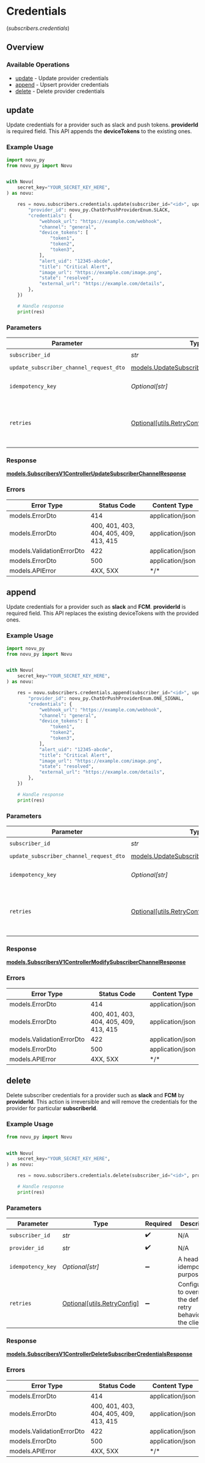 # Credentials
(*subscribers.credentials*)

## Overview

### Available Operations

* [update](#update) - Update provider credentials
* [append](#append) - Upsert provider credentials
* [delete](#delete) - Delete provider credentials

## update

Update credentials for a provider such as slack and push tokens. 
      **providerId** is required field. This API appends the **deviceTokens** to the existing ones.

### Example Usage

```python
import novu_py
from novu_py import Novu


with Novu(
    secret_key="YOUR_SECRET_KEY_HERE",
) as novu:

    res = novu.subscribers.credentials.update(subscriber_id="<id>", update_subscriber_channel_request_dto={
        "provider_id": novu_py.ChatOrPushProviderEnum.SLACK,
        "credentials": {
            "webhook_url": "https://example.com/webhook",
            "channel": "general",
            "device_tokens": [
                "token1",
                "token2",
                "token3",
            ],
            "alert_uid": "12345-abcde",
            "title": "Critical Alert",
            "image_url": "https://example.com/image.png",
            "state": "resolved",
            "external_url": "https://example.com/details",
        },
    })

    # Handle response
    print(res)

```

### Parameters

| Parameter                                                                                     | Type                                                                                          | Required                                                                                      | Description                                                                                   |
| --------------------------------------------------------------------------------------------- | --------------------------------------------------------------------------------------------- | --------------------------------------------------------------------------------------------- | --------------------------------------------------------------------------------------------- |
| `subscriber_id`                                                                               | *str*                                                                                         | :heavy_check_mark:                                                                            | N/A                                                                                           |
| `update_subscriber_channel_request_dto`                                                       | [models.UpdateSubscriberChannelRequestDto](../../models/updatesubscriberchannelrequestdto.md) | :heavy_check_mark:                                                                            | N/A                                                                                           |
| `idempotency_key`                                                                             | *Optional[str]*                                                                               | :heavy_minus_sign:                                                                            | A header for idempotency purposes                                                             |
| `retries`                                                                                     | [Optional[utils.RetryConfig]](../../models/utils/retryconfig.md)                              | :heavy_minus_sign:                                                                            | Configuration to override the default retry behavior of the client.                           |

### Response

**[models.SubscribersV1ControllerUpdateSubscriberChannelResponse](../../models/subscribersv1controllerupdatesubscriberchannelresponse.md)**

### Errors

| Error Type                             | Status Code                            | Content Type                           |
| -------------------------------------- | -------------------------------------- | -------------------------------------- |
| models.ErrorDto                        | 414                                    | application/json                       |
| models.ErrorDto                        | 400, 401, 403, 404, 405, 409, 413, 415 | application/json                       |
| models.ValidationErrorDto              | 422                                    | application/json                       |
| models.ErrorDto                        | 500                                    | application/json                       |
| models.APIError                        | 4XX, 5XX                               | \*/\*                                  |

## append

Update credentials for a provider such as **slack** and **FCM**. 
      **providerId** is required field. This API replaces the existing deviceTokens with the provided ones.

### Example Usage

```python
import novu_py
from novu_py import Novu


with Novu(
    secret_key="YOUR_SECRET_KEY_HERE",
) as novu:

    res = novu.subscribers.credentials.append(subscriber_id="<id>", update_subscriber_channel_request_dto={
        "provider_id": novu_py.ChatOrPushProviderEnum.ONE_SIGNAL,
        "credentials": {
            "webhook_url": "https://example.com/webhook",
            "channel": "general",
            "device_tokens": [
                "token1",
                "token2",
                "token3",
            ],
            "alert_uid": "12345-abcde",
            "title": "Critical Alert",
            "image_url": "https://example.com/image.png",
            "state": "resolved",
            "external_url": "https://example.com/details",
        },
    })

    # Handle response
    print(res)

```

### Parameters

| Parameter                                                                                     | Type                                                                                          | Required                                                                                      | Description                                                                                   |
| --------------------------------------------------------------------------------------------- | --------------------------------------------------------------------------------------------- | --------------------------------------------------------------------------------------------- | --------------------------------------------------------------------------------------------- |
| `subscriber_id`                                                                               | *str*                                                                                         | :heavy_check_mark:                                                                            | N/A                                                                                           |
| `update_subscriber_channel_request_dto`                                                       | [models.UpdateSubscriberChannelRequestDto](../../models/updatesubscriberchannelrequestdto.md) | :heavy_check_mark:                                                                            | N/A                                                                                           |
| `idempotency_key`                                                                             | *Optional[str]*                                                                               | :heavy_minus_sign:                                                                            | A header for idempotency purposes                                                             |
| `retries`                                                                                     | [Optional[utils.RetryConfig]](../../models/utils/retryconfig.md)                              | :heavy_minus_sign:                                                                            | Configuration to override the default retry behavior of the client.                           |

### Response

**[models.SubscribersV1ControllerModifySubscriberChannelResponse](../../models/subscribersv1controllermodifysubscriberchannelresponse.md)**

### Errors

| Error Type                             | Status Code                            | Content Type                           |
| -------------------------------------- | -------------------------------------- | -------------------------------------- |
| models.ErrorDto                        | 414                                    | application/json                       |
| models.ErrorDto                        | 400, 401, 403, 404, 405, 409, 413, 415 | application/json                       |
| models.ValidationErrorDto              | 422                                    | application/json                       |
| models.ErrorDto                        | 500                                    | application/json                       |
| models.APIError                        | 4XX, 5XX                               | \*/\*                                  |

## delete

Delete subscriber credentials for a provider such as **slack** and **FCM** by **providerId**. 
    This action is irreversible and will remove the credentials for the provider for particular **subscriberId**.

### Example Usage

```python
from novu_py import Novu


with Novu(
    secret_key="YOUR_SECRET_KEY_HERE",
) as novu:

    res = novu.subscribers.credentials.delete(subscriber_id="<id>", provider_id="<id>")

    # Handle response
    print(res)

```

### Parameters

| Parameter                                                           | Type                                                                | Required                                                            | Description                                                         |
| ------------------------------------------------------------------- | ------------------------------------------------------------------- | ------------------------------------------------------------------- | ------------------------------------------------------------------- |
| `subscriber_id`                                                     | *str*                                                               | :heavy_check_mark:                                                  | N/A                                                                 |
| `provider_id`                                                       | *str*                                                               | :heavy_check_mark:                                                  | N/A                                                                 |
| `idempotency_key`                                                   | *Optional[str]*                                                     | :heavy_minus_sign:                                                  | A header for idempotency purposes                                   |
| `retries`                                                           | [Optional[utils.RetryConfig]](../../models/utils/retryconfig.md)    | :heavy_minus_sign:                                                  | Configuration to override the default retry behavior of the client. |

### Response

**[models.SubscribersV1ControllerDeleteSubscriberCredentialsResponse](../../models/subscribersv1controllerdeletesubscribercredentialsresponse.md)**

### Errors

| Error Type                             | Status Code                            | Content Type                           |
| -------------------------------------- | -------------------------------------- | -------------------------------------- |
| models.ErrorDto                        | 414                                    | application/json                       |
| models.ErrorDto                        | 400, 401, 403, 404, 405, 409, 413, 415 | application/json                       |
| models.ValidationErrorDto              | 422                                    | application/json                       |
| models.ErrorDto                        | 500                                    | application/json                       |
| models.APIError                        | 4XX, 5XX                               | \*/\*                                  |
